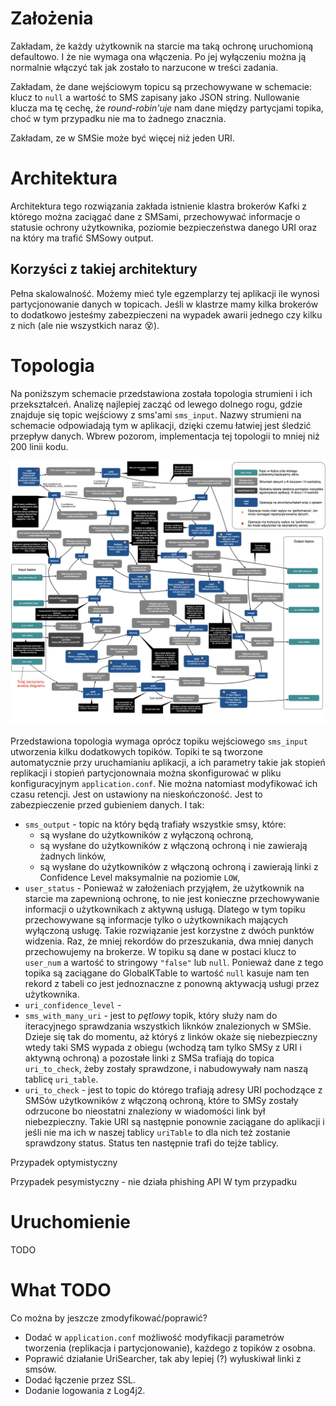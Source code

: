# Założenia

Zakładam, że każdy użytkownik na starcie ma taką ochronę uruchomioną defaultowo. I że nie wymaga ona włączenia. Po jej
wyłączeniu można ją normalnie włączyć tak jak zostało to narzucone w treści zadania. 

Zakładam, że dane wejściowym topicu są przechowywane w schemacie: klucz to `null` a wartość to SMS zapisany jako JSON 
string. Nullowanie klucza ma tę cechę, że *round-robin'uje* nam dane między partycjami topika, choć w tym przypadku nie 
ma to żadnego znacznia.

Zakładam, ze w SMSie może być więcej niż jeden URI.


# Architektura
Architektura tego rozwiązania zakłada istnienie klastra brokerów Kafki z którego można zaciągać dane z SMSami, przechowywać
informacje o statusie ochrony użytkownika, poziomie bezpieczeństwa danego URI oraz na który ma trafić SMSowy output. 



## Korzyści z takiej architektury
Pełna skalowalność. Możemy mieć tyle egzemplarzy tej aplikacji ile wynosi 
partycjonowanie danych w topicach. Jeśli w klastrze mamy kilka brokerów to dodatkowo jesteśmy zabezpieczeni na wypadek 
awarii jednego czy kilku z nich (ale nie wszystkich naraz 😵). 


# Topologia
Na poniższym schemacie przedstawiona została topologia strumieni i ich przekształceń. Analizę najlepiej zacząć od lewego 
dolnego rogu, gdzie znajduje się topic wejściowy z sms'ami `sms_input`. Nazwy strumieni na schemacie odpowiadają tym w aplikacji, 
dzięki czemu łatwiej jest śledzić przepływ danych. Wbrew pozorom, implementacja tej topologii to mniej niż 200 linii kodu. 

![Topologia](topology.jpeg)
 
Przedstawiona topologia wymaga oprócz topiku wejściowego `sms_input` utworzenia kilku dodatkowych topików.
Topiki te są tworzone automatycznie przy uruchamianiu aplikacji, a ich parametry takie jak stopień replikacji i
stopień partycjonownaia można skonfigurować w pliku konfiguracyjnym `application.conf`. Nie można natomiast modyfikować
ich czasu retencji. Jest on ustawiony na nieskończoność. Jest to zabezpieczenie przed gubieniem danych. 
I tak:

* `sms_output` - topic na który będą trafiały wszystkie smsy, które:
  * są wysłane do użytkowników z wyłączoną ochroną,
  * są wysłane do użytkowników z włączoną ochroną i nie zawierają żadnych linków,
  * są wysłane do użytkowników z włączoną ochroną i zawierają linki z Confidence Level maksymalnie na poziomie `LOW`,
* `user_status` - Ponieważ w założeniach przyjąłem, że użytkownik na starcie ma zapewnioną ochronę, to nie jest konieczne
  przechowywanie informacji o użytkownikach z aktywną usługą. Dlatego w tym topiku przechowywane są informacje tylko o 
  użytkownikach mających wyłączoną usługę. Takie rozwiązanie jest korzystne z dwóch punktów widzenia. Raz, że mniej rekordów
  do przeszukania, dwa mniej danych przechowujemy na brokerze. W topiku są dane w postaci klucz to `user_num` a wartość
  to stringowy `"false"` lub `null`. Ponieważ dane z tego topika są zaciągane do GlobalKTable to wartość `null` kasuje nam ten
  rekord z tabeli co jest jednoznaczne z ponowną aktywacją usługi przez użytkownika.  
* `uri_confidence_level` - 
* `sms_with_many_uri` -  jest to *pętlowy* topik, który służy nam do iteracyjnego sprawdzania wszystkich liknków znalezionych 
  w SMSie. Dzieje się tak do momentu, aż któryś z linków okaże się niebezpieczny wtedy taki SMS wypada z obiegu 
  (wchodzą tam tylko SMSy z URI i aktywną ochroną) a pozostałe linki z SMSa trafiają do topica `uri_to_check`, żeby 
  zostały sprawdzone, i nabudowywały nam naszą tablicę `uri_table`.
* `uri_to_check` - jest to topic do którego trafiają adresy URI pochodzące z SMSów użytkowników z włączoną ochroną,
  które to SMSy zostały odrzucone bo nieostatni znaleziony w wiadomości link był niebezpieczny. Takie URI są 
  następnie ponownie zaciągane do aplikacji i jeśli nie ma ich w naszej tablicy `uriTable` to dla nich też zostanie 
  sprawdzony status. Status ten następnie trafi do tejże tablicy. 







Przypadek optymistyczny

Przypadek pesymistyczny - nie działa phishing API
W tym przypadku 

# Uruchomienie
TODO

# What TODO
Co można by jeszcze zmodyfikować/poprawić? 
* Dodać w `application.conf` możliwość modyfikacji parametrów tworzenia (replikacja i partycjonowanie),
  każdego z topików z osobna.
* Poprawić działanie UriSearcher, tak aby lepiej (?) wyłuskiwał linki z smsów.
* Dodać łączenie przez SSL. 
* Dodanie logowania z Log4j2. 

